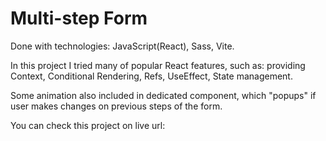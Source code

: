 # Multi-step Form 

Done with technologies: 
JavaScript(React), Sass, Vite.

In this project I tried many of popular React features, such as: providing Context, Conditional Rendering, Refs, UseEffect, State management.

Some animation also included in dedicated component, which "popups" if user makes changes on previous steps of the form.

You can check this project on live url: 
